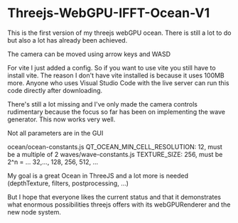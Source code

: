 # Threejs-WebGPU-IFFT-Ocean-V1

This is the first version of my threejs webGPU ocean. There is still a lot to do but also a lot has already been achieved.

The camera can be moved using arrow keys and WASD

For vite I just added a config. So if you want to use vite you still have to install vite. 
The reason I don't have vite installed is because it uses 100MB more.
Anyone who uses Visual Studio Code with the live server can run this code directly after downloading.

There's still a lot missing and I've only made the camera controls rudimentary because the focus so far has been on implementing the wave generator. This now works very well.

Not all parameters are in the GUI

ocean/ocean-constants.js QT_OCEAN_MIN_CELL_RESOLUTION: 12,  must be a multiple of 2
waves/wave-constants.js TEXTURE_SIZE: 256,  must be 2^n = ... 32,..., 128, 256, 512, ...

My goal is a great Ocean in ThreeJS and a lot more is needed (depthTexture, filters, postprocessing, ...)

But I hope that everyone likes the current status and that it demonstrates what enormous possibilities threejs offers with its webGPURenderer and the new node system.

